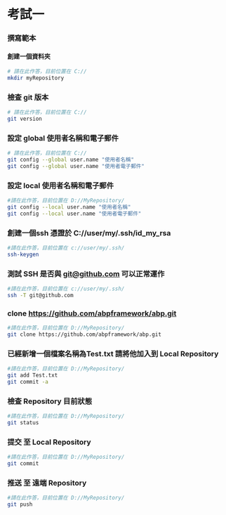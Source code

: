 # 考試一


### 撰寫範本
#### 創建一個資料夾
``` bash
# 請在此作答，目前位置在 C://
mkdir myRepository
```

### 檢查 git 版本

``` bash
# 請在此作答，目前位置在 C://
git version
```

### 設定 global 使用者名稱和電子郵件
``` bash
# 請在此作答，目前位置在 C://
git config --global user.name "使用者名稱"
git config --global user.name "使用者電子郵件"
```

### 設定 local 使用者名稱和電子郵件
``` bash
#請在此作答，目前位置在 D://MyRepository/
git config --local user.name "使用者名稱"
git config --local user.name "使用者電子郵件"
````

### 創建一個ssh 憑證於 C://user/my/.ssh/id_my_rsa
``` bash
#請在此作答，目前位置在 c://user/my/.ssh/
ssh-keygen
````

### 測試 SSH 是否與 git@github.com 可以正常運作
``` bash
#請在此作答，目前位置在 c://user/my/.ssh/
ssh -T git@github.com
````

### clone https://github.com/abpframework/abp.git
``` bash
#請在此作答，目前位置在 D://MyRepository/
git clone https://github.com/abpframework/abp.git
````

### 已經新增一個檔案名稱為Test.txt 請將他加入到 Local Repository
``` bash
#請在此作答，目前位置在 D://MyRepository/
git add Test.txt
git commit -a
````

### 檢查 Repository 目前狀態
``` bash
#請在此作答，目前位置在 D://MyRepository/
git status
````

### 提交 至 Local Repository
``` bash
#請在此作答，目前位置在 D://MyRepository/
git commit
````

### 推送 至 遠端 Repository
``` bash
#請在此作答，目前位置在 D://MyRepository/
git push  
````

